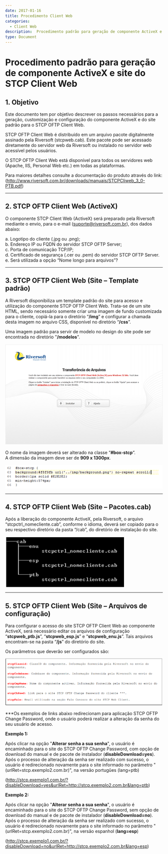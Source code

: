 ```yaml
---
date: 2017-01-16
title: Procedimento Client Web
categories:
  - Client Web
description:  Procedimento padrão para geração de componente ActiveX e site do STCP Client Web
type: Document
---
```


# Procedimento padrão para geração de componente ActiveX e site do STCP Client Web

## **1. Objetivo**

Este documento tem por objetivo descrever os passos necessários para a geração, customização e configuração do componente ActiveX e do site padrão para o STCP OFTP Client Web.

STCP OFTP Client Web é distribuído em um arquivo pacote digitalmente assinado pela Riversoft (stcpweb.cab). Este pacote pode ser acessado diretamente do servidor web da Riversoft ou instalado no servidor web acessível pelos usuários.

O STCP OFTP Client Web está disponível para todos os servidores web (Apache, IIS, Personal Web etc.) em todas as plataformas.

Para maiores detalhes consulte a documentação do produto através do link:     
(http://www.riversoft.com.br/downloads/manuais/STCPCliweb_3_0-PTB.pdf)

----
## **2. STCP OFTP Client Web (ActiveX)**

O componente STCP Client Web (ActiveX) será preparado pela Riversoft mediante o envio, para o e-mail (suporte@riversoft.com.br), dos dados abaixo:

a. Logotipo do cliente (.jpg ou .png);   
b. Endereço IP ou FQDN do servidor STCP OFTP Server;  
c. Porta de comunicação TCP/IP;  
d. Certificado de segurança (.cer ou .pem) do servidor STCP OFTP Server.   
e. Será utilizada a opção “Nome longo para arquivos”?  

----
## **3. STCP OFTP Client Web (Site – Template padrão)**

A Riversoft disponibiliza um template padrão do site para acesso e utilização do componente STCP OFTP Client Web. Trata-se de um site HTML, sendo necessário somente criar uma imagem de fundo customizada para o cliente, copiá-la para o diretório “**/img**” e configurar a chamada desta imagem no arquivo CSS, disponível no diretório “**/css**”.

Uma imagem padrão para servir de modelo no design do site pode ser encontrada no diretório "**/modelos**".

![](/images/imagem3/imgCW251.png) 

O nome da imagem deverá ser alterado na classe “**#box-stcp**“.  
A dimensão da imagem deve ser de **909 x 1300px**.

![](/images/imagem3/imgCW252.png) 

----
## **4. STCP OFTP Client Web (Site – Pacotes.cab)**

Após a liberação do componente ActiveX, pela Riversoft, o arquivo “stcpctrl_nomecliente.cab”, conforme o idioma, deverá ser copiado para o seu respectivo diretório da pasta “/cab”, do diretório de instalação do site.

![](/images/imagem3/imgCW253.png) 

----
## **5. STCP OFTP Client Web (Site – Arquivos de configuração)**

Para configurar o acesso do site STCP OFTP Client Web ao componente ActiveX, será necessário editar os arquivos de configuração “**stcpweb_ptb.js**”, “**stcpweb_esp.js**” e “**stcpweb_enu.js**”. Tais arquivos encontram-se na pasta “**/js**” do diretório do site.

Os parâmetros que deverão ser configurados são:

![](/images/imagem3/imgCW254.png) 

***Os exemplos de links abaixo redirecionam para aplicação STCP OFTP Change Password, onde o usuário poderá realizar a alteração da senha do seu usuário de acesso.

**Exemplo 1:**

Após clicar na opção "**Alterar senha a sua senha**", o usuário é encaminhado para o site do STCP OFTP Change Password, com opção de download do manual e de pacote de instalador (**disableDownload=yes**). Após o processo de alteração da senha ser realizado com sucesso, o usuário é redirecionado novamente para o site informado no parâmetro "(urlRet=stcp.exemplo2.com.br)", na versão portugûes (lang=ptb)

(http://stcp.exemplo1.com.br/?disableDownload=yes&urlRet=http://stcp.exemplo2.com.br&lang=ptb)

**Exemplo 2:**

Após clicar na opção "**Alterar senha a sua senha**", o usuário é encaminhado para o site do STCP OFTP Change Password, sem opção de download do manual e de pacote de instalador (**disableDownload=no**). Após o processo de alteração da senha ser realizado com sucesso, o usuário é redirecionado novamente para o site informado no parâmetro "(urlRet=stcp.exemplo2.com.br)", na versão espanhol (**lang=esp**)

(http://stcp.exemplo1.com.br/?disableDownload=no&urlRet=http://stcp.exemplo2.com.br&lang=esp)


